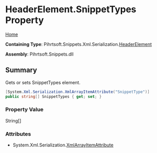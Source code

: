 <a name="_top"></a>

# HeaderElement\.SnippetTypes Property

[Home](../../../../../../README.md#_top)

**Containing Type**: Pihrtsoft\.Snippets\.Xml\.Serialization\.[HeaderElement](../README.md#_top)

**Assembly**: Pihrtsoft\.Snippets\.dll

## Summary

Gets or sets SnippetTypes element\.

```csharp
[System.Xml.Serialization.XmlArrayItemAttribute("SnippetType")]
public string[] SnippetTypes { get; set; }
```

### Property Value

String\[\]

### Attributes

* System\.Xml\.Serialization\.[XmlArrayItemAttribute](https://docs.microsoft.com/en-us/dotnet/api/system.xml.serialization.xmlarrayitemattribute)

